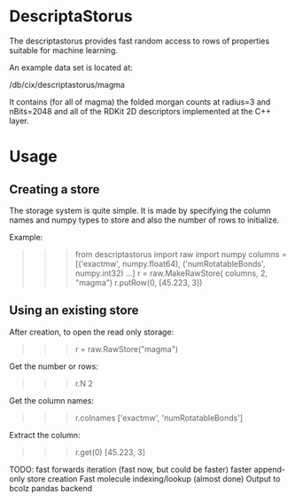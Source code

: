 DescriptaStorus
===============

The descriptastorus provides fast random access to rows of properties suitable for
machine learning.

An example data set is located at:

 /db/cix/descriptastorus/magma
 
It contains (for all of magma) the folded morgan counts at radius=3 and nBits=2048
and all of the RDKit 2D descriptors implemented at the C++ layer.

Usage
=====

Creating a store
----------------

The storage system is quite simple.  It is made by specifying the column names and
numpy types to store and also the number of rows to initialize.

Example:

 >>> from descriptastorus import raw
 >>> import numpy
 >>> columns = [('exactmw', numpy.float64), ('numRotatableBonds', numpy.int32) ...]
 >>> r = raw.MakeRawStore( columns, 2, "magma")
 >>> r.putRow(0, [45.223, 3])


Using an existing store
-----------------------

After creation, to open the read only storage:

 >>> r = raw.RawStore("magma")

Get the number or rows:

 >>> r.N
 2

Get the column names:

 >>> r.colnames
 ['exactmw', 'numRotatableBonds']

Extract the column:

>>> r.get(0)
 [45.223, 3]


TODO:
  fast forwards iteration (fast now, but could be faster)
  faster append-only store creation
  Fast molecule indexing/lookup (almost done)
  Output to bcolz pandas backend